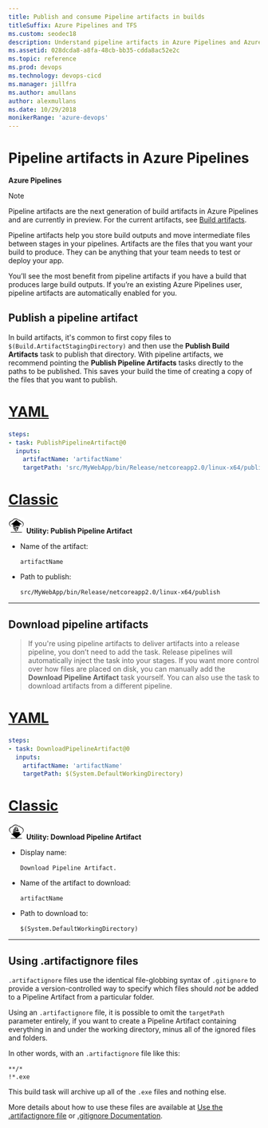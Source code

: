 ```yaml
---
title: Publish and consume Pipeline artifacts in builds
titleSuffix: Azure Pipelines and TFS
ms.custom: seodec18
description: Understand pipeline artifacts in Azure Pipelines and Azure DevOps Server
ms.assetid: 028dcda8-a8fa-48cb-bb35-cdda8ac52e2c
ms.topic: reference
ms.prod: devops
ms.technology: devops-cicd
ms.manager: jillfra
ms.author: amullans
author: alexmullans
ms.date: 10/29/2018
monikerRange: 'azure-devops'
---
```


# Pipeline artifacts in Azure Pipelines

**Azure Pipelines**

> [!NOTE]
> Pipeline artifacts are the next generation of build artifacts in Azure Pipelines and are currently in preview.
> For the current artifacts, see [Build artifacts](build-artifacts.md).

Pipeline artifacts help you store build outputs and move intermediate files between stages in your pipelines. Artifacts are the files that you want your build to produce. They can be anything that your team needs to test or deploy your app.

You’ll see the most benefit from pipeline artifacts if you have a build that produces large build outputs. If you’re an existing Azure Pipelines user, pipeline artifacts are automatically enabled for you.

## Publish a pipeline artifact

In build artifacts, it's common to first copy files to `$(Build.ArtifactStagingDirectory)` and then use the **Publish Build Artifacts** task to publish that directory. With pipeline artifacts, we recommend pointing the **Publish Pipeline Artifacts** tasks directly to the paths to be published. This saves your build the time of creating a copy of the files that you want to publish.

# [YAML](#tab/yaml)

```yaml
steps:
- task: PublishPipelineArtifact@0
  inputs:
    artifactName: 'artifactName'
    targetPath: 'src/MyWebApp/bin/Release/netcoreapp2.0/linux-x64/publish'
```

# [Classic](#tab/classic)

![icon](../tasks/utility/_img/publish-pipeline-artifact.png) **Utility: Publish Pipeline Artifact**

* Name of the artifact:

   ```
   artifactName
   ```

* Path to publish:

   ```
   src/MyWebApp/bin/Release/netcoreapp2.0/linux-x64/publish
   ```

---

## Download pipeline artifacts

> If you're using pipeline artifacts to deliver artifacts into a release pipeline, you don’t need to add the task. Release pipelines will automatically inject the task into your stages. If you want more control over how files are placed on disk, you can manually add the **Download Pipeline Artifact** task yourself. You can also use the task to download artifacts from a different pipeline.

# [YAML](#tab/yaml)

```yaml
steps:
- task: DownloadPipelineArtifact@0
  inputs:
    artifactName: 'artifactName'
    targetPath: $(System.DefaultWorkingDirectory)
```

# [Classic](#tab/classic)

![icon](../tasks/utility/_img/download-pipeline-artifact.png) **Utility: Download Pipeline Artifact**

* Display name:

   ```
   Download Pipeline Artifact.
   ```

* Name of the artifact to download:

   ```
   artifactName
   ```

* Path to download to:

   ```
   $(System.DefaultWorkingDirectory)
   ```

---

## Using .artifactignore files

`.artifactignore` files use the identical file-globbing syntax of `.gitignore` to provide a version-controlled way to specify which files should _not_ be added to a Pipeline Artifact from a particular folder.

Using an `.artifactignore` file, it is possible to omit the `targetPath` parameter entirely, if you want to create a Pipeline Artifact containing everything in and under the working directory, minus all of the ignored files and folders.

In other words, with an `.artifactignore` file like this:

```
**/*
!*.exe
```

This build task will archive up all of the `.exe` files and nothing else.

More details about how to use these files are available at [Use the .artifactignore file](../../artifacts/reference/artifactignore.md) or [.gitignore Documentation](https://git-scm.com/docs/gitignore).
